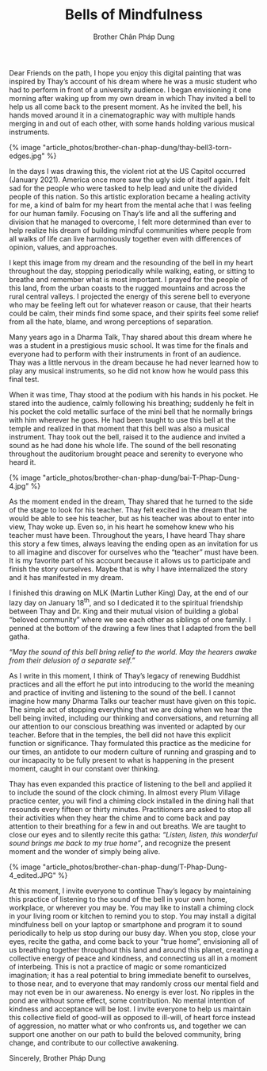 ﻿---
title: Bells of Mindfulness
author: Brother Chân Pháp Dung
---
<!-- Jan.27th, 2021 -->
Dear Friends on the path, I hope you enjoy this digital painting that was inspired by Thay’s account of his dream where he was a music student who had to perform in front of a university audience. I began envisioning it one morning after waking up from my own dream in which Thay invited a bell to help us all come back to the present moment. As he invited the bell, his hands moved around it in a cinematographic way with multiple hands merging in and out of each other, with some hands holding various musical instruments. 

{% image "article_photos/brother-chan-phap-dung/thay-bell3-torn-edges.jpg" %}

In the days I was drawing this, the violent riot at the US Capitol occurred (January 2021). America once more saw the ugly side of itself again. I felt sad for the people who were tasked to help lead and unite the divided people of this nation. So this artistic exploration became a healing activity for me, a kind of balm for my heart from the mental ache that I was feeling for our human family. Focusing on Thay’s life and all the suffering and division that he managed to overcome, I felt more determined than ever to help realize his dream of building mindful communities where people from all walks of life can live harmoniously together even with differences of opinion, values, and approaches.

I kept this image from my dream and the resounding of the bell in my heart throughout the day, stopping periodically while walking, eating, or sitting to breathe and remember what is most important. I prayed for the people of this land, from the urban coasts to the rugged mountains and across the rural central valleys. I projected the energy of this serene bell to everyone who may be feeling left out for whatever reason or cause, that their hearts could be calm, their minds find some space, and their spirits feel some relief from all the hate, blame, and wrong perceptions of separation.  

Many years ago in a Dharma Talk, Thay shared about this dream where he was a student in a prestigious music school. It was time for the finals and everyone had to perform with their instruments in front of an audience. Thay was a little nervous in the dream because he had never learned how to play any musical instruments, so he did not know how he would pass this final test.  

When it was time, Thay stood at the podium with his hands in his pocket. He stared into the audience, calmly following his breathing; suddenly he felt in his pocket the cold metallic surface of the mini bell that he normally brings with him wherever he goes. He had been taught to use this bell at the temple and realized in that moment that this bell was also a musical instrument. Thay took out the bell, raised it to the audience and invited a sound as he had done his whole life. The sound of the bell resonating throughout the auditorium brought peace and serenity to everyone who heard it.

{% image "article_photos/brother-chan-phap-dung/bai-T-Phap-Dung-4.jpg" %}

As the moment ended in the dream, Thay shared that he turned to the side of the stage to look for his teacher. Thay felt excited in the dream that he would be able to see his teacher, but as his teacher was about to enter into view, Thay woke up. Even so, in his heart he somehow knew who his teacher must have been. Throughout the years, I have heard Thay share this story a few times, always leaving the ending open as an invitation for us to all imagine and discover for ourselves who the “teacher” must have been. It is my favorite part of his account because it allows us to participate and finish the story ourselves. Maybe that is why I have internalized the story and it has manifested in my dream.  

I finished this drawing on MLK (Martin Luther King) Day, at the end of our lazy day on January 18<sup>th</sup>, and so I dedicated it to the spiritual friendship between Thay and Dr. King and their mutual vision of building a global “beloved community” where we see each other as siblings of one family.  I penned at the bottom of the drawing a few lines that I adapted from the bell gatha.

*“May the sound of this bell bring relief to the world. 
May the hearers awake from their delusion of a separate self.”*  

As I write in this moment, I think of Thay’s legacy of renewing Buddhist practices and all the effort he put into introducing to the world the meaning and practice of inviting and listening to the sound of the bell. I cannot imagine how many Dharma Talks our teacher must have given on this topic. The simple act of stopping everything that we are doing when we hear the bell being invited, including our thinking and conversations, and returning all our attention to our conscious breathing was invented or adapted by our teacher. Before that in the temples, the bell did not have this explicit function or significance. Thay formulated this practice as the medicine for our times, an antidote to our modern culture of running and grasping and to our incapacity to be fully present to what is happening in the present moment, caught in our constant over thinking. 

Thay has even expanded this practice of listening to the bell and applied it to include the sound of the clock chiming. In almost every Plum Village practice center, you will find a chiming clock installed in the dining hall that resounds every fifteen or thirty minutes. Practitioners are asked to stop all their activities when they hear the chime and to come back and pay attention to their breathing for a few in and out breaths. We are taught to close our eyes and to silently recite this gatha: *“Listen, listen, this wonderful sound brings me back to my true home”*, and recognize the present moment and the wonder of simply being alive.

{% image "article_photos/brother-chan-phap-dung/T-Phap-Dung-4_edited.JPG" %}

At this moment, I invite everyone to continue Thay’s legacy by maintaining this practice of listening to the sound of the bell in your own home, workplace, or wherever you may be. You may like to install a chiming clock in your living room or kitchen to remind you to stop. You may install a digital mindfulness bell on your laptop or smartphone and program it to sound periodically to help us stop during our busy day. When you stop, close your eyes, recite the gatha, and come back to your “true home”, envisioning all of us breathing together throughout this land and around this planet, creating a collective energy of peace and kindness, and connecting us all in a moment of interbeing. This is not a practice of magic or some romanticized imagination; it has a real potential to bring immediate benefit to ourselves, to those near, and to everyone that may randomly cross our mental field and may not even be in our awareness. No energy is ever lost. No ripples in the pond are without some effect, some contribution. No mental intention of kindness and acceptance will be lost. I invite everyone to help us maintain this collective field of good-will as opposed to ill-will, of heart force instead of aggression, no matter what or who confronts us, and together we can support one another on our path to build the beloved community, bring change, and contribute to our collective awakening.

Sincerely, Brother Pháp Dung